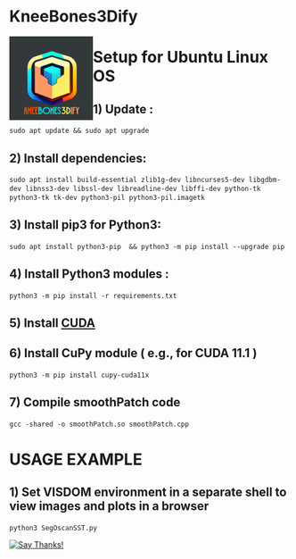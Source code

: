 # KneeBones3Dify

<img src="https://github.com/gigernau/KneeBones3Dify/blob/main/KneeBones3Dify_logo.png" align="left" height="150" width="150" >

# Setup for Ubuntu Linux OS

## 1) Update : 
	sudo apt update && sudo apt upgrade
  
## 2) Install dependencies:
    sudo apt install build-essential zlib1g-dev libncurses5-dev libgdbm-dev libnss3-dev libssl-dev libreadline-dev libffi-dev python-tk python3-tk tk-dev python3-pil python3-pil.imagetk

## 3) Install pip3 for Python3: 
	sudo apt install python3-pip  && python3 -m pip install --upgrade pip

## 4) Install Python3 modules : 
	python3 -m pip install -r requirements.txt
	
## 5) Install [CUDA](https://developer.nvidia.com/cuda-toolkit)

## 6) Install CuPy module ( e.g., for CUDA 11.1 )
	python3 -m pip install cupy-cuda11x

## 7) Compile smoothPatch code
	gcc -shared -o smoothPatch.so smoothPatch.cpp


# USAGE EXAMPLE

## 1) Set VISDOM environment in a separate shell to view images and plots in a browser
	python3 SegOscanSST.py


[![Say Thanks!](https://img.shields.io/badge/Say%20Thanks-!-1EAEDB.svg)](https://saythanks.io/to/gianluca.delucia)
